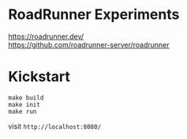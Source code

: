 # RoadRunner Experiments
https://roadrunner.dev/  
https://github.com/roadrunner-server/roadrunner  

# Kickstart
```shell
make build
make init
make run
```
visit `http://localhost:8080/`